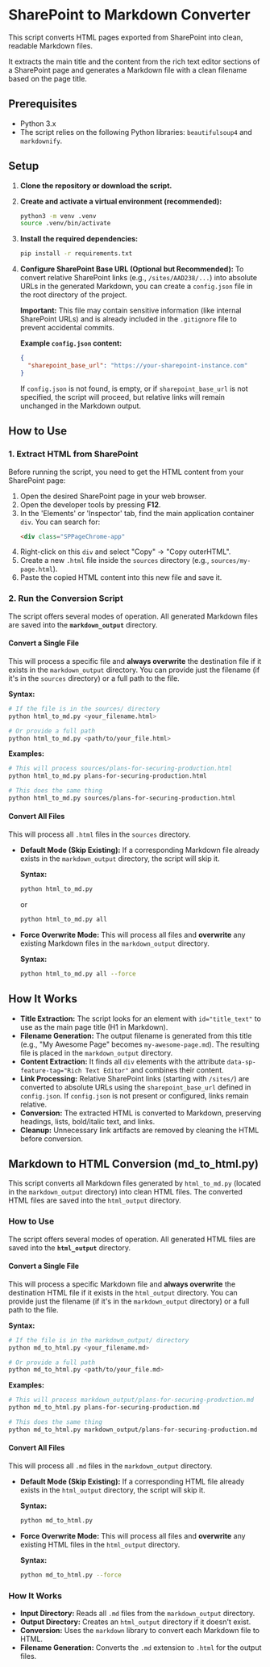 # SharePoint to Markdown Converter

This script converts HTML pages exported from SharePoint into clean, readable Markdown files.

It extracts the main title and the content from the rich text editor sections of a SharePoint page and generates a Markdown file with a clean filename based on the page title.

## Prerequisites

- Python 3.x
- The script relies on the following Python libraries: `beautifulsoup4` and `markdownify`.

## Setup

1.  **Clone the repository or download the script.**

2.  **Create and activate a virtual environment (recommended):**
    ```bash
    python3 -m venv .venv
    source .venv/bin/activate
    ```

3.  **Install the required dependencies:**
    ```bash
    pip install -r requirements.txt
    ```

4.  **Configure SharePoint Base URL (Optional but Recommended):**
    To convert relative SharePoint links (e.g., `/sites/AAD238/...`) into absolute URLs in the generated Markdown, you can create a `config.json` file in the root directory of the project.

    **Important:** This file may contain sensitive information (like internal SharePoint URLs) and is already included in the `.gitignore` file to prevent accidental commits.

    **Example `config.json` content:**
    ```json
    {
      "sharepoint_base_url": "https://your-sharepoint-instance.com"
    }
    ```
    If `config.json` is not found, is empty, or if `sharepoint_base_url` is not specified, the script will proceed, but relative links will remain unchanged in the Markdown output.

## How to Use

### 1. Extract HTML from SharePoint

Before running the script, you need to get the HTML content from your SharePoint page:

1.  Open the desired SharePoint page in your web browser.
2.  Open the developer tools by pressing **F12**.
3.  In the 'Elements' or 'Inspector' tab, find the main application container `div`. You can search for:
    ```html
    <div class="SPPageChrome-app"
    ```
4.  Right-click on this `div` and select "Copy" -> "Copy outerHTML".
5.  Create a new `.html` file inside the `sources` directory (e.g., `sources/my-page.html`).
6.  Paste the copied HTML content into this new file and save it.

### 2. Run the Conversion Script

The script offers several modes of operation. All generated Markdown files are saved into the **`markdown_output`** directory.

#### Convert a Single File

This will process a specific file and **always overwrite** the destination file if it exists in the `markdown_output` directory. You can provide just the filename (if it's in the `sources` directory) or a full path to the file.

**Syntax:**
```bash
# If the file is in the sources/ directory
python html_to_md.py <your_filename.html>

# Or provide a full path
python html_to_md.py <path/to/your_file.html>
```

**Examples:**
```bash
# This will process sources/plans-for-securing-production.html
python html_to_md.py plans-for-securing-production.html

# This does the same thing
python html_to_md.py sources/plans-for-securing-production.html
```

#### Convert All Files

This will process all `.html` files in the `sources` directory.

-   **Default Mode (Skip Existing):** If a corresponding Markdown file already exists in the `markdown_output` directory, the script will skip it.

    **Syntax:**
    ```bash
    python html_to_md.py
    ```
    or
    ```bash
    python html_to_md.py all
    ```

-   **Force Overwrite Mode:** This will process all files and **overwrite** any existing Markdown files in the `markdown_output` directory.

    **Syntax:**
    ```bash
    python html_to_md.py all --force
    ```

## How It Works

-   **Title Extraction:** The script looks for an element with `id="title_text"` to use as the main page title (H1 in Markdown).
-   **Filename Generation:** The output filename is generated from this title (e.g., "My Awesome Page" becomes `my-awesome-page.md`). The resulting file is placed in the `markdown_output` directory.
-   **Content Extraction:** It finds all `div` elements with the attribute `data-sp-feature-tag="Rich Text Editor"` and combines their content.
-   **Link Processing:** Relative SharePoint links (starting with `/sites/`) are converted to absolute URLs using the `sharepoint_base_url` defined in `config.json`. If `config.json` is not present or configured, links remain relative.
-   **Conversion:** The extracted HTML is converted to Markdown, preserving headings, lists, bold/italic text, and links.
-   **Cleanup:** Unnecessary link artifacts are removed by cleaning the HTML before conversion.

## Markdown to HTML Conversion (md_to_html.py)

This script converts all Markdown files generated by `html_to_md.py` (located in the `markdown_output` directory) into clean HTML files. The converted HTML files are saved into the `html_output` directory.

### How to Use

The script offers several modes of operation. All generated HTML files are saved into the **`html_output`** directory.

#### Convert a Single File

This will process a specific Markdown file and **always overwrite** the destination HTML file if it exists in the `html_output` directory. You can provide just the filename (if it's in the `markdown_output` directory) or a full path to the file.

**Syntax:**
```bash
# If the file is in the markdown_output/ directory
python md_to_html.py <your_filename.md>

# Or provide a full path
python md_to_html.py <path/to/your_file.md>
```

**Examples:**
```bash
# This will process markdown_output/plans-for-securing-production.md
python md_to_html.py plans-for-securing-production.md

# This does the same thing
python md_to_html.py markdown_output/plans-for-securing-production.md
```

#### Convert All Files

This will process all `.md` files in the `markdown_output` directory.

-   **Default Mode (Skip Existing):** If a corresponding HTML file already exists in the `html_output` directory, the script will skip it.

    **Syntax:**
    ```bash
    python md_to_html.py
    ```

-   **Force Overwrite Mode:** This will process all files and **overwrite** any existing HTML files in the `html_output` directory.

    **Syntax:**
    ```bash
    python md_to_html.py --force
    ```

### How It Works

-   **Input Directory:** Reads all `.md` files from the `markdown_output` directory.
-   **Output Directory:** Creates an `html_output` directory if it doesn't exist.
-   **Conversion:** Uses the `markdown` library to convert each Markdown file to HTML.
-   **Filename Generation:** Converts the `.md` extension to `.html` for the output files.
